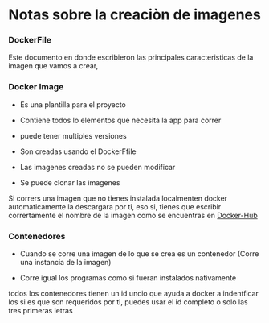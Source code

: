 # Notas sobre la creaciòn de imagenes 


### DockerFile

Este documento en donde escribieron las principales caracteristicas de la imagen que vamos a crear, 


### Docker Image

- Es una plantilla para el  proyecto 

- Contiene todos lo elementos que necesita la app para correr

- puede tener multiples versiones 

- Son creadas usando el DockerFfile 

-  Las imagenes creadas no se pueden modificar 

-  Se puede clonar las imagenes

Si corrers una imagen que no tienes instalada localmenten docker automaticamente la descargara por ti, eso si,  tienes que escribir corrertamente el nombre de la imagen como se encuentras en [Docker-Hub](https://hub.docker.com)

### Contenedores 

- Cuando se corre una imagen de lo que se crea es un contenedor (Corre una instancia de la imagen)

- Corre igual los programas como si fueran instalados nativamente 

todos los contenedores tienen un id uncio que ayuda a docker a indentficar los si es que son requeridos por ti, puedes usar el id completo o solo las tres primeras letras 
